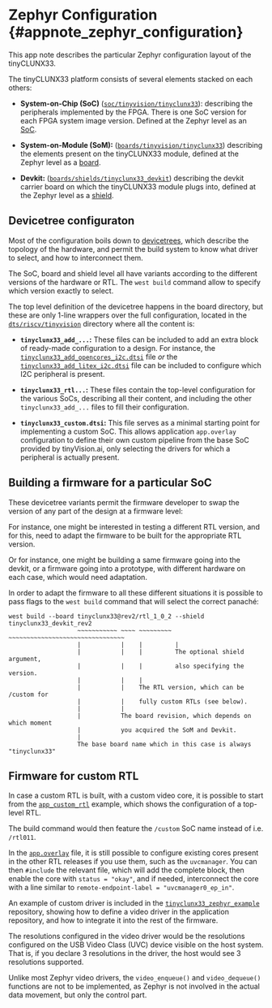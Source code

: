 # Zephyr Configuration {#appnote_zephyr_configuration}

This app note describes the particular Zephyr configuration layout of the tinyCLUNX33.

The tinyCLUNX33 platform consists of several elements stacked on each others:

* **System-on-Chip (SoC)**
  ([`soc/tinyvision/tinyclunx33`](https://github.com/tinyvision-ai-inc/tinyvision_zephyr_sdk/tree/main/soc/tinyvision/tinyclunx33)):
  describing the peripherals implemented by the FPGA. There is one SoC version for each FPGA system
  image version. Defined at the Zephyr level as an
  [SoC](https://docs.zephyrproject.org/latest/hardware/porting/soc_porting.html).

* **System-on-Module (SoM):**
  ([`boards/tinyvision/tinyclunx33`](https://github.com/tinyvision-ai-inc/tinyvision_zephyr_sdk/tree/main/boards/tinyvision/tinyclunx33))
  describing the elements present on the tinyCLUNX33 module, defined at the Zephyr level as a
  [board](https://docs.zephyrproject.org/latest/hardware/porting/board_porting.html).

* **Devkit:**
  ([`boards/shields/tinyclunx33_devkit`](https://github.com/tinyvision-ai-inc/tinyvision_zephyr_sdk/tree/main/boards/shields/tinyclunx33_devkit))
  describing the devkit carrier board on which the tinyCLUNX33 module plugs into, defined at the
  Zephyr level as a [shield](https://docs.zephyrproject.org/latest/hardware/porting/shields.html).


## Devicetree configuraton

Most of the configuration boils down to
[devicetrees](https://docs.zephyrproject.org/latest/build/dts/index.html),
which describe the topology of the hardware, and permit the build system to know what driver to
select, and how to interconnect them.

The SoC, board and shield level all have variants according to the different versions of the
hardware or RTL. The `west build` command allow to specify which version exactly to select.

The top level definition of the devicetree happens in the board directory, but these are only
1-line wrappers over the full configuration, located in the
[`dts/riscv/tinyvision`](https://github.com/tinyvision-ai-inc/tinyvision_zephyr_sdk/tree/main/dts/riscv/tinyvision)
directory where all the content is:

* **`tinyclunx33_add_...`:** These files can be included to add an extra block of ready-made
  configuration to a design. For instance, the
  [`tinyclunx33_add_opencores_i2c.dtsi`](https://github.com/tinyvision-ai-inc/tinyvision_zephyr_sdk/blob/main/dts/riscv/tinyvision/tinyclunx33_add_opencores_i2c.dtsi)
  file *or* the
  [`tinyclunx33_add_litex_i2c.dtsi`](https://github.com/tinyvision-ai-inc/tinyvision_zephyr_sdk/blob/main/dts/riscv/tinyvision/tinyclunx33_add_litex_i2c.dtsi)
  file can be included to configure which I2C peripheral is present.

* **`tinyclunx33_rtl...`:** These files contain the top-level configuration for the various SoCs,
  describing all their content, and including the other `tinyclunx33_add_...` files to fill their
  configuration.

* **`tinyclunx33_custom.dtsi`:** This file serves as a minimal starting point for implementing a
  custom SoC. This allows application `app.overlay` configuration to define their own custom
  pipeline from the base SoC provided by tinyVision.ai, only selecting the drivers for which a
  peripheral is actually present.


## Building a firmware for a particular SoC

These devicetree variants permit the firmware developer to swap the version of any part of the
design at a firmware level:

For instance, one might be interested in testing a different RTL version, and for this, need to
adapt the firmware to be built for the appropriate RTL version.

Or for instance, one might be building a same firmware going into the devkit, or a firmware going
into a prototype, with different hardware on each case, which would need adaptation.

In order to adapt the firmware to all these different situations it is possible to pass flags to the
`west build` command that will select the correct panaché:

```
west build --board tinyclunx33@rev2/rtl_1_0_2 --shield tinyclunx33_devkit_rev2
                   ~~~~~~~~~~~ ~~~~ ~~~~~~~~~ ~~~~~~~~~~~~~~~~~~~~~~~~~~~~~~~~
                   |           |    |         |
                   |           |    |         The optional shield argument,
                   |           |    |         also specifying the version.
                   |           |    |
                   |           |    The RTL version, which can be /custom for
                   |           |    fully custom RTLs (see below).
                   |           |
                   |           The board revision, which depends on which moment
                   |           you acquired the SoM and Devkit.
                   |
                   The base board name which in this case is always "tinyclunx33"
```


## Firmware for custom RTL

In case a custom RTL is built, with a custom video core, it is possible to start from the
[`app_custom_rtl`](https://github.com/tinyvision-ai-inc/tinyclunx33_zephyr_example/tree/tinyclunx33_sdk/app_custom_rtl)
example, which shows the configuration of a top-level RTL.

The build command would then feature the `/custom` SoC name instead of i.e. `/rtl011`.

In the
[`app.overlay`](https://github.com/tinyvision-ai-inc/tinyclunx33_zephyr_example/blob/tinyclunx33_sdk/app_custom_rtl/app.overlay)
file, it is still possible to configure existing cores present in the other RTL releases if you use
them, such as the `uvcmanager`.
You can then `#include` the relevant file, which will add the complete block, then enable the core
with `status = "okay"`, and if needed, interconnect the core with a line similar to
`remote-endpoint-label = "uvcmanager0_ep_in"`.

An example of custom driver is included in the
[`tinyclunx33_zephyr_example`](https://github.com/tinyvision-ai-inc/tinyclunx33_zephyr_example/blob/tinyclunx33_sdk/drivers/video/example.c)
repository, showing how to define a video driver in the application repository, and how to integrate
it into the rest of the firmware.

The resolutions configured in the video driver would be the resolutions configured on the USB Video
Class (UVC) device visible on the host system. That is, if you declare 3 resolutions in the driver,
the host would see 3 resolutions supported.

Unlike most Zephyr video drivers, the `video_enqueue()` and `video_dequeue()` functions are not to
be implemented, as Zephyr is not involved in the actual data movement, but only the control part.
